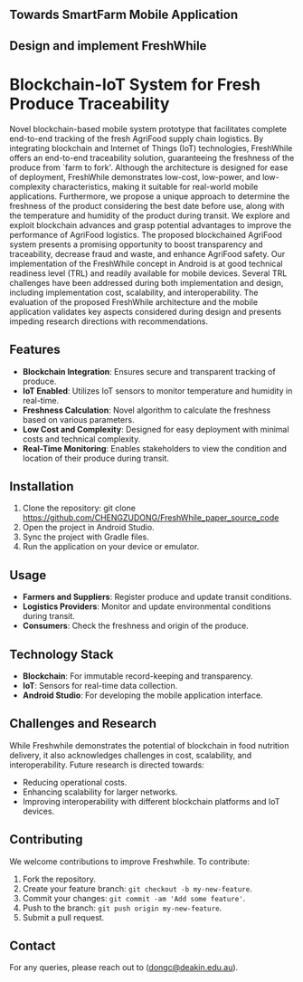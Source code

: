 
## Towards SmartFarm Mobile Application

## Design and implement  FreshWhile
# Blockchain-IoT System for Fresh Produce Traceability
Novel blockchain-based mobile system prototype that facilitates complete end-to-end tracking of the fresh AgriFood supply chain logistics. By integrating blockchain and Internet of Things (IoT) technologies, FreshWhile offers an end-to-end traceability solution, guaranteeing the freshness of the produce from `farm to fork'. Although the architecture is designed for ease of deployment, FreshWhile demonstrates low-cost, low-power, and low-complexity characteristics, making it suitable for real-world mobile applications. Furthermore, we propose a unique approach to determine the freshness of the product considering the best date before use, along with the temperature and humidity of the product during transit. We explore and exploit blockchain advances and grasp potential advantages to improve the performance of AgriFood logistics. The proposed blockchained AgriFood system presents a promising opportunity to boost transparency and traceability, decrease fraud and waste, and enhance AgriFood safety. Our implementation of the FreshWhile concept in Android is at good technical readiness level (TRL) and readily available for mobile devices.
Several TRL challenges have been addressed during both implementation and design, including implementation cost, scalability, and interoperability. The evaluation of the proposed FreshWhile architecture and the mobile application validates key aspects considered during design and presents impeding research directions with recommendations.

## Features
- **Blockchain Integration**: Ensures secure and transparent tracking of produce.
- **IoT Enabled**: Utilizes IoT sensors to monitor temperature and humidity in real-time.
- **Freshness Calculation**: Novel algorithm to calculate the freshness based on various parameters.
- **Low Cost and Complexity**: Designed for easy deployment with minimal costs and technical complexity.
- **Real-Time Monitoring**: Enables stakeholders to view the condition and location of their produce during transit.

## Installation
1. Clone the repository:
git clone https://github.com/CHENGZUDONG/FreshWhile_paper_source_code
2. Open the project in Android Studio.
3. Sync the project with Gradle files.
4. Run the application on your device or emulator.

## Usage
- **Farmers and Suppliers**: Register produce and update transit conditions.
- **Logistics Providers**: Monitor and update environmental conditions during transit.
- **Consumers**: Check the freshness and origin of the produce.

## Technology Stack
- **Blockchain**: For immutable record-keeping and transparency.
- **IoT**: Sensors for real-time data collection.
- **Android Studio**: For developing the mobile application interface.

## Challenges and Research
While Freshwhile demonstrates the potential of blockchain in food nutrition delivery, it also acknowledges challenges in cost, scalability, and interoperability. Future research is directed towards:
- Reducing operational costs.
- Enhancing scalability for larger networks.
- Improving interoperability with different blockchain platforms and IoT devices.

## Contributing
We welcome contributions to improve Freshwhile. To contribute:
1. Fork the repository.
2. Create your feature branch: `git checkout -b my-new-feature`.
3. Commit your changes: `git commit -am 'Add some feature'`.
4. Push to the branch: `git push origin my-new-feature`.
5. Submit a pull request.

## Contact
For any queries, please reach out to (dongc@deakin.edu.au).


